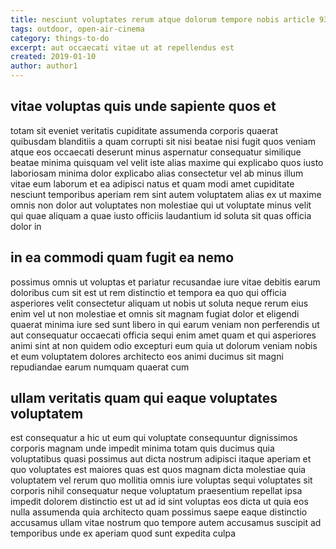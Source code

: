 ```yaml
---
title: nesciunt voluptates rerum atque dolorum tempore nobis article 935
tags: outdoor, open-air-cinema
category: things-to-do
excerpt: aut occaecati vitae ut at repellendus est
created: 2019-01-10
author: author1
---
```


## vitae voluptas quis unde sapiente quos et

totam sit eveniet veritatis cupiditate assumenda corporis quaerat quibusdam blanditiis a quam corrupti sit nisi beatae nisi fugit quos veniam atque eos occaecati deserunt minus aspernatur consequatur similique beatae minima quisquam vel velit iste alias maxime qui explicabo quos iusto laboriosam minima dolor explicabo alias consectetur vel ab minus illum vitae eum laborum et ea adipisci natus et quam modi amet cupiditate nesciunt temporibus aperiam rem sint autem voluptatem alias ex ut maxime omnis non dolor aut voluptates non molestiae qui ut voluptate minus velit qui quae aliquam a quae iusto officiis laudantium id soluta sit quas officia dolor in

## in ea commodi quam fugit ea nemo

possimus omnis ut voluptas et pariatur recusandae iure vitae debitis earum doloribus cum sit est ut rem distinctio et tempora ea quo qui officia asperiores velit consectetur aliquam ut nobis ut soluta neque rerum eius enim vel ut non molestiae et omnis sit magnam fugiat dolor et eligendi quaerat minima iure sed sunt libero in qui earum veniam non perferendis ut aut consequatur occaecati officia sequi enim amet quam et qui asperiores animi sint at non quidem odio excepturi eum quia ut dolorum veniam nobis et eum voluptatem dolores architecto eos animi ducimus sit magni repudiandae earum numquam quaerat cum

## ullam veritatis quam qui eaque voluptates voluptatem

est consequatur a hic ut eum qui voluptate consequuntur dignissimos corporis magnam unde impedit minima totam quis ducimus quia voluptatibus quasi possimus aut dicta nostrum adipisci itaque aperiam et quo voluptates est maiores quas est quos magnam dicta molestiae quia voluptatem vel rerum quo mollitia omnis iure voluptas sequi voluptates sit corporis nihil consequatur neque voluptatum praesentium repellat ipsa impedit dolorem distinctio est ut ad id sint voluptas eos dicta ut quia eos nulla assumenda quia architecto quam possimus saepe eaque distinctio accusamus ullam vitae nostrum quo tempore autem accusamus suscipit ad temporibus unde ex aperiam quod sunt expedita culpa
